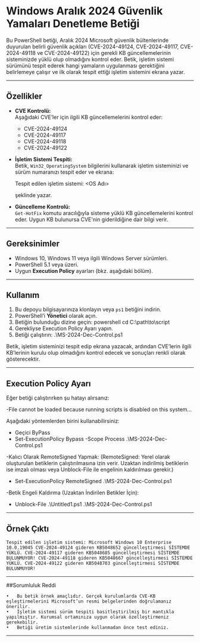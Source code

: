 # Windows Aralık 2024 Güvenlik Yamaları Denetleme Betiği

Bu PowerShell betiği, Aralık 2024 Microsoft güvenlik bültenlerinde duyurulan belirli güvenlik açıkları (CVE-2024-49124, CVE-2024-49117, CVE-2024-49118 ve CVE-2024-49122) için gerekli KB güncellemelerinin sisteminizde yüklü olup olmadığını kontrol eder. Betik, işletim sistemi sürümünü tespit ederek hangi yamaların uygulanması gerektiğini belirlemeye çalışır ve ilk olarak tespit ettiği işletim sistemini ekrana yazar.

---

## Özellikler

- **CVE Kontrolü:**  
  Aşağıdaki CVE’ler için ilgili KB güncellemelerini kontrol eder:
  - CVE-2024-49124
  - CVE-2024-49117
  - CVE-2024-49118
  - CVE-2024-49122

- **İşletim Sistemi Tespiti:**  
  Betik, `Win32_OperatingSystem` bilgilerini kullanarak işletim sisteminizi ve sürüm numaranızı tespit eder ve ekrana:

  Tespit edilen işletim sistemi: <OS Adı>

  şeklinde yazar.

- **Güncelleme Kontrolü:**  
`Get-HotFix` komutu aracılığıyla sisteme yüklü KB güncellemelerini kontrol eder. Uygun KB bulunursa CVE'nin giderildiğine dair bilgi verir.

---

## Gereksinimler

- Windows 10, Windows 11 veya ilgili Windows Server sürümleri.
- PowerShell 5.1 veya üzeri.
- Uygun **Execution Policy** ayarları (bkz. aşağıdaki bölüm).

---

## Kullanım

1. Bu depoyu bilgisayarınıza klonlayın veya `ps1` betiğini indirin.
2. PowerShell’i **Yönetici** olarak açın.
3. Betiğin bulunduğu dizine geçin:
   powershell
 cd C:\path\to\script
4.	Gerekliyse Execution Policy Ayarı yapın.
5.	Betiği çalıştırın:
.\MS-2024-Dec-Control.ps1

Betik, işletim sisteminizi tespit edip ekrana yazacak, ardından CVE’lerin ilgili KB’lerinin kurulu olup olmadığını kontrol edecek ve sonuçları renkli olarak gösterecektir.

---

## Execution Policy Ayarı

Eğer betiği çalıştırırken şu hatayı alırsanız:

-File cannot be loaded because running scripts is disabled on this system...

Aşağıdaki yöntemlerden birini kullanabilirsiniz:

- Geçici ByPass
-   Set-ExecutionPolicy Bypass -Scope Process
.\MS-2024-Dec-Control.ps1

-Kalıcı Olarak RemoteSigned Yapmak: 
(RemoteSigned: Yerel olarak oluşturulan betiklerin çalıştırılmasına izin verir. Uzaktan indirilmiş betiklerin ise imzalı olması veya Unblock-File ile engelinin kaldırılması gerekir.)
-  Set-ExecutionPolicy RemoteSigned
.\MS-2024-Dec-Control.ps1

-Betik Engeli Kaldırma (Uzaktan İndirilen Betikler İçin):
-  Unblock-File .\Untitled1.ps1
.\MS-2024-Dec-Control.ps1

---

## Örnek Çıktı

  `Tespit edilen işletim sistemi: Microsoft Windows 10 Enterprise 10.0.19045
CVE-2024-49124 gideren KB5048652 güncelleştirmesi SİSTEMDE YÜKLÜ.
CVE-2024-49117 gideren KB5048685 güncelleştirmesi SİSTEMDE BULUNMUYOR!
CVE-2024-49118 gideren KB5048667 güncelleştirmesi SİSTEMDE YÜKLÜ.
CVE-2024-49122 gideren KB5048703 güncelleştirmesi SİSTEMDE BULUNMUYOR!` 

---

##Sorumluluk Reddi

	•	Bu betik örnek amaçlıdır. Gerçek kurulumlarda CVE-KB eşleştirmelerini Microsoft’un resmi belgelerinden doğrulamanız önerilir.
	•	İşletim sistemi sürüm tespiti basitleştirilmiş bir mantıkla yapılmıştır. Kurumsal ortamınıza uygun olarak özelleştirmeniz gerekebilir.
	•	Betiği üretim sistemlerinde kullanmadan önce test ediniz.
  
---
